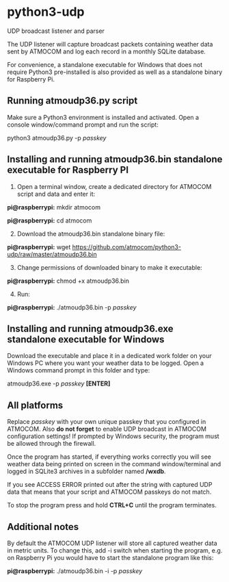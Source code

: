 # python3-udp
UDP broadcast listener and parser

The UDP listener will capture broadcast packets containing weather data sent by ATMOCOM and log each record in a monthly SQLite database.

For convenience, a standalone executable for Windows that does not require Python3 pre-installed is also provided as well as a standalone binary for Raspberry Pi.


## Running atmoudp36.py script
Make sure a Python3 environment is installed and activated. Open a console window/command prompt and run the script:

python3 atmoudp36.py -p _passkey_


## Installing and running atmoudp36.bin standalone executable for Raspberry PI
1. Open a terminal window, create a dedicated directory for ATMOCOM script and data and enter it:

**pi@raspberrypi:** mkdir atmocom

**pi@raspberrypi:** cd atmocom

2. Download the atmoudp36.bin standalone binary file:

**pi@raspberrypi:** wget https://github.com/atmocom/python3-udp/raw/master/atmoudp36.bin

3. Change permissions of downloaded binary to make it executable:

**pi@raspberrypi:** chmod +x atmoudp36.bin

4. Run:

**pi@raspberrypi:** ./atmoudp36.bin -p _passkey_


## Installing and running atmoudp36.exe standalone executable for Windows
Download the executable and place it in a dedicated work folder on your Windows PC where you want your weather data to be logged. Open a Windows command prompt in this folder and type:

atmoudp36.exe -p _passkey_ **[ENTER]**


## All platforms
Replace _passkey_ with your own unique passkey that you configured in ATMOCOM. Also **do not forget** to enable UDP broadcast in ATMOCOM configuration settings! If prompted by Windows security, the program must be allowed through the firewall.

Once the program has started, if everything works correctly you will see weather data being printed on screen in the command window/terminal and logged in SQLite3 archives in a subfolder named **/wxdb**.

If you see ACCESS ERROR printed out after the string with captured UDP data that means that your script and ATMOCOM passkeys do not match.

To stop the program press and hold **CTRL+C** until the program terminates.


## Additional notes
By default the ATMOCOM UDP listener will store all captured weather data in metric units. To change this, add -i switch when starting the program, e.g. on Raspberry Pi you would have to start the standalone program like this:

**pi@raspberrypi:** ./atmoudp36.bin -i -p _passkey_
